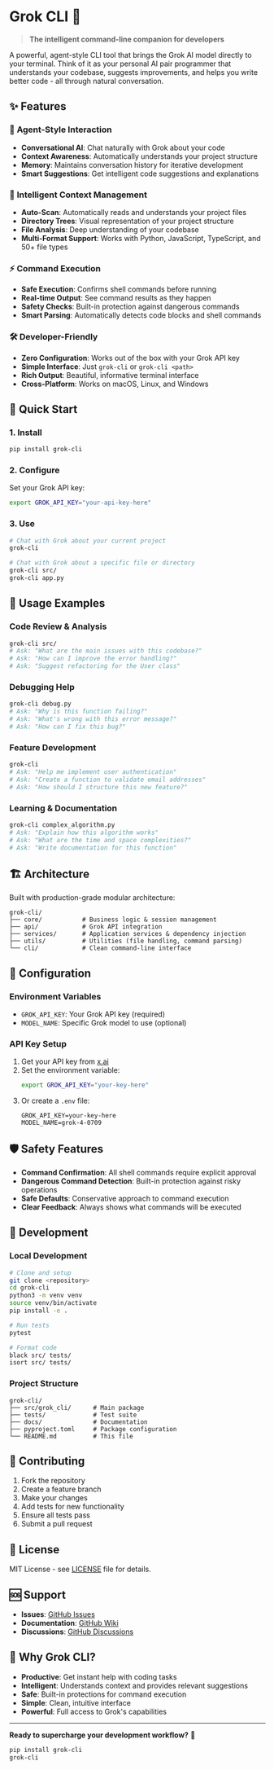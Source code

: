 # Grok CLI 🚀

> **The intelligent command-line companion for developers**

A powerful, agent-style CLI tool that brings the Grok AI model directly to your terminal. Think of it as your personal AI pair programmer that understands your codebase, suggests improvements, and helps you write better code - all through natural conversation.

## ✨ Features

### 🤖 **Agent-Style Interaction**
- **Conversational AI**: Chat naturally with Grok about your code
- **Context Awareness**: Automatically understands your project structure
- **Memory**: Maintains conversation history for iterative development
- **Smart Suggestions**: Get intelligent code suggestions and explanations

### 📁 **Intelligent Context Management**
- **Auto-Scan**: Automatically reads and understands your project files
- **Directory Trees**: Visual representation of your project structure
- **File Analysis**: Deep understanding of your codebase
- **Multi-Format Support**: Works with Python, JavaScript, TypeScript, and 50+ file types

### ⚡ **Command Execution**
- **Safe Execution**: Confirms shell commands before running
- **Real-time Output**: See command results as they happen
- **Safety Checks**: Built-in protection against dangerous commands
- **Smart Parsing**: Automatically detects code blocks and shell commands

### 🛠 **Developer-Friendly**
- **Zero Configuration**: Works out of the box with your Grok API key
- **Simple Interface**: Just `grok-cli` or `grok-cli <path>`
- **Rich Output**: Beautiful, informative terminal interface
- **Cross-Platform**: Works on macOS, Linux, and Windows

## 🚀 Quick Start

### 1. Install
```bash
pip install grok-cli
```

### 2. Configure
Set your Grok API key:
```bash
export GROK_API_KEY="your-api-key-here"
```

### 3. Use
```bash
# Chat with Grok about your current project
grok-cli

# Chat with Grok about a specific file or directory
grok-cli src/
grok-cli app.py
```

## 📖 Usage Examples

### **Code Review & Analysis**
```bash
grok-cli src/
# Ask: "What are the main issues with this codebase?"
# Ask: "How can I improve the error handling?"
# Ask: "Suggest refactoring for the User class"
```

### **Debugging Help**
```bash
grok-cli debug.py
# Ask: "Why is this function failing?"
# Ask: "What's wrong with this error message?"
# Ask: "How can I fix this bug?"
```

### **Feature Development**
```bash
grok-cli
# Ask: "Help me implement user authentication"
# Ask: "Create a function to validate email addresses"
# Ask: "How should I structure this new feature?"
```

### **Learning & Documentation**
```bash
grok-cli complex_algorithm.py
# Ask: "Explain how this algorithm works"
# Ask: "What are the time and space complexities?"
# Ask: "Write documentation for this function"
```

## 🏗 Architecture

Built with production-grade modular architecture:

```
grok-cli/
├── core/           # Business logic & session management
├── api/            # Grok API integration
├── services/       # Application services & dependency injection
├── utils/          # Utilities (file handling, command parsing)
└── cli/            # Clean command-line interface
```

## 🔧 Configuration

### Environment Variables
- `GROK_API_KEY`: Your Grok API key (required)
- `MODEL_NAME`: Specific Grok model to use (optional)

### API Key Setup
1. Get your API key from [x.ai](https://x.ai)
2. Set the environment variable:
   ```bash
   export GROK_API_KEY="your-key-here"
   ```
3. Or create a `.env` file:
   ```
   GROK_API_KEY=your-key-here
   MODEL_NAME=grok-4-0709
   ```

## 🛡 Safety Features

- **Command Confirmation**: All shell commands require explicit approval
- **Dangerous Command Detection**: Built-in protection against risky operations
- **Safe Defaults**: Conservative approach to command execution
- **Clear Feedback**: Always shows what commands will be executed

## 🧪 Development

### Local Development
```bash
# Clone and setup
git clone <repository>
cd grok-cli
python3 -m venv venv
source venv/bin/activate
pip install -e .

# Run tests
pytest

# Format code
black src/ tests/
isort src/ tests/
```

### Project Structure
```
grok-cli/
├── src/grok_cli/      # Main package
├── tests/             # Test suite
├── docs/              # Documentation
├── pyproject.toml     # Package configuration
└── README.md          # This file
```

## 🤝 Contributing

1. Fork the repository
2. Create a feature branch
3. Make your changes
4. Add tests for new functionality
5. Ensure all tests pass
6. Submit a pull request

## 📄 License

MIT License - see [LICENSE](LICENSE) file for details.

## 🆘 Support

- **Issues**: [GitHub Issues](https://github.com/yourusername/grok-cli/issues)
- **Documentation**: [GitHub Wiki](https://github.com/yourusername/grok-cli/wiki)
- **Discussions**: [GitHub Discussions](https://github.com/yourusername/grok-cli/discussions)

## 🎯 Why Grok CLI?

- **Productive**: Get instant help with coding tasks
- **Intelligent**: Understands context and provides relevant suggestions
- **Safe**: Built-in protections for command execution
- **Simple**: Clean, intuitive interface
- **Powerful**: Full access to Grok's capabilities

---

**Ready to supercharge your development workflow?** 🚀

```bash
pip install grok-cli
grok-cli
```
